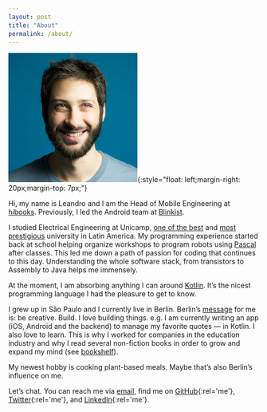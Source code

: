 ```yaml
---
layout: post
title: "About"
permalink: /about/
---
```


![Photo of Leandro](../assets/leandro-headshot.jpg){:style="float: left;margin-right: 20px;margin-top: 7px;"}

Hi, my name is Leandro and I am the Head of Mobile Engineering at [hibooks](https://www.hibooks.com/). Previously, I led the Android team at [Blinkist](https://www.blinkist.com/).

I studied Electrical Engineering at Unicamp, [one of the best](https://www.topuniversities.com/university-rankings/brics-rankings/2014/) and [most prestigious](https://www.timeshighereducation.com/world-university-rankings/2018/latin-america-university-rankings/) university in Latin America. My programming experience started back at school helping organize workshops to program robots using [Pascal](https://en.wikipedia.org/wiki/Pascal_(programming_language)) after classes. This led me down a path of passion for coding that continues to this day. Understanding the whole software stack, from transistors to Assembly to Java helps me immensely.

At the moment, I am absorbing anything I can around [Kotlin](https://kotlinlang.org/). It’s the nicest programming language I had the pleasure to get to know.

I grew up in São Paulo and I currently live in Berlin. Berlin’s [message](http://www.paulgraham.com/cities.html) for me is: be creative. Build. I love building things. e.g. I am currently writing an app (iOS, Android and the backend) to manage my favorite quotes — in Kotlin. I also love to learn. This is why I worked for companies in the education industry and why I read several non-fiction books in order to grow and expand my mind (see [bookshelf](/bookshelf)).

My newest hobby is cooking plant-based meals. Maybe that’s also Berlin’s influence on me.

Let’s chat. You can reach me via [email](mailto:lfavarin+site@gmail.com?subject=Hi), find me on [GitHub](https://github.com/leandrofavarin/){:rel='me'}, [Twitter](https://twitter.com/leandrofavarin/){:rel='me'}, and [LinkedIn](https://www.linkedin.com/in/leandrofavarin/){:rel='me'}.
